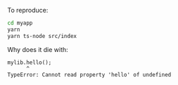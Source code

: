 To reproduce:

```sh
cd myapp
yarn
yarn ts-node src/index
```

Why does it die with:

```
mylib.hello();
      ^
TypeError: Cannot read property 'hello' of undefined
```
